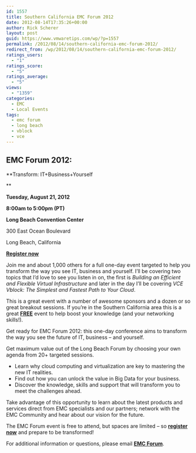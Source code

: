 ```yaml
---
id: 1557
title: Southern California EMC Forum 2012
date: 2012-08-14T17:35:26+00:00
author: Rick Scherer
layout: post
guid: https://www.vmwaretips.com/wp/?p=1557
permalink: /2012/08/14/southern-california-emc-forum-2012/
redirect_from: /wp/2012/08/14/southern-california-emc-forum-2012/
ratings_users:
  - "1"
ratings_score:
  - "5"
ratings_average:
  - "5"
views:
  - "1359"
categories:
  - EMC
  - Local Events
tags:
  - emc forum
  - long beach
  - vblock
  - vce
---
```

## EMC Forum 2012:

**Transform: IT+Business+Yourself
  
** 

**Tuesday, August 21, 2012**
  
**8:00am to 5:00pm (PT)**

**Long Beach Convention Center**
  
300 East Ocean Boulevard
  
Long Beach, California

**<a href="https://emcinformation.com/65401/REG/.ashx?reg_src=SA_ENTPR" target="_blank">Register now</a>**

Join me and about 1,000 others for a full one-day event targeted to help you transform the way you see IT, business and yourself. I&#8217;ll be covering two topics that I&#8217;d love to see you listen in on, the first is _Building an Efficient and Flexible Virtual Infrastructure_ and later in the day I&#8217;ll be covering _VCE Vblock: The Simplest and Fastest Path to Your Cloud_.

This is a great event with a number of awesome sponsors and a dozen or so great breakout sessions. If you&#8217;re in the Southern California area this is a great **<span style="text-decoration: underline;">FREE</span>** event to help boost your knowledge (and your networking skills!).

Get ready for EMC Forum 2012: this one-day conference aims to transform the way you see the future of IT, business – and yourself.

Get maximum value out of the Long Beach Forum by choosing your own agenda from 20+ targeted sessions.

  * Learn why cloud computing and virtualization are key to mastering the new IT realities.
  * Find out how you can unlock the value in Big Data for your business.
  * Discover the knowledge, skills and support that will transform you to meet the challenges ahead.

Take advantage of this opportunity to learn about the latest products and services direct from EMC specialists and our partners; network with the EMC Community and hear about our vision for the future.

The EMC Forum event is free to attend, but spaces are limited – so <a href="https://emcinformation.com/65401/REG/.ashx?reg_src=SA_ENTPR" target="_blank"><strong>register now</strong></a> and prepare to be transformed!

For additional information or questions, please email <a href="mailto:Info_emcforum@emc.com" target="_self"><strong>EMC Forum</strong></a>.